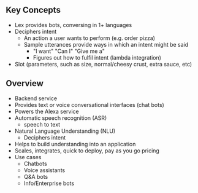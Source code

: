 
## Key Concepts

- Lex provides bots, conversing in 1+ languages
- Deciphers intent
	- An action a user wants to perform (e.g. order pizza)
	- Sample utterances provide ways in which an intent might be said
		- "I want" "Can I" "Give me a"
		- Figures out how to fulfil intent (lambda integration)
- Slot (parameters, such as size, normal/cheesy crust, extra sauce, etc)

## Overview

- Backend service
- Provides text or voice conversational interfaces (chat bots)
- Powers the Alexa service
- Automatic speech recognition (ASR)
	- speech to text
- Natural Language Understanding (NLU)
	- Deciphers intent
- Helps to build understanding into an application
- Scales, integrates, quick to deploy, pay as you go pricing
- Use cases
	- Chatbots
	- Voice assistants
	- Q&A bots
	- Info/Enterprise bots